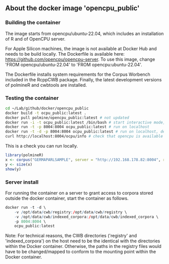 ## About the docker image 'opencpu_public'

### Building the container 

The image starts from opencpu/ubuntu-22.04, which includes an installation of R and of OpenCPU server.

For Apple Silicon machines, the image is not available at Docker Hub and needs to be build locally. The Dockerfile is available here: https://github.com/opencpu/opencpu-server. To use this image, change 'FROM opencpu/ubuntu-22.04' to 'FROM opencpu:ubuntu-22.04'.

The Dockerfile installs system requirements for the Corpus Worbench included in the RcppCWB package. Finally, the latest development versions of polmineR and cwbtools are installed.


### Testing the container

```sh
cd ~/Lab/github/docker/opencpu_public
docker build -t ocpu_public:latest .
docker pull polmine/opencpu_public:latest # not updated
docker run -i -t ocpu_public:latest /bin/bash # start interactive mode, for testing purposes
docker run -t -p 8004:8004 ocpu_public:latest # run on localhost
docker run -t -d -p 8004:8004 ocpu_public:latest # run on localhost, demon mode
curl http://localhost:8004/ocpu/info # check that opencpu is available and running
```

This is a check you can run locally.

```r
library(polmineR)
x <- corpus("GERMAPARLSAMPLE", server = "http://192.168.178.82:8004", restricted = FALSE)
y <- size(x)
show(y)
```

### Server install

For running the container on a server to grant access to corpora stored outside the docker container, start the container as follows.

```r
docker run -t -d \
    -v /opt/data/cwb/registry:/opt/data/cwb/registry \
    -v /opt/data/cwb/indexed_corpora:/opt/data/cwb/indexed_corpora \
    -p 8004:8004 \
    ocpu_public:latest
```

Note: For technical reasons, the CWB directories ('registry' and 'indexed_corpora') on the host need to be the identical with the directories within the Docker container. Otherwise, the paths in the registry files would have to be changed/mapped to conform to the mounting point within the Docker container.

